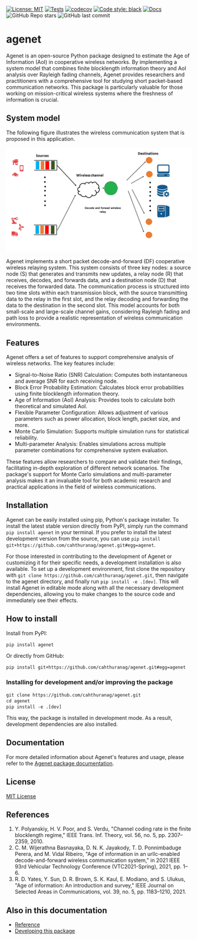 [![License: MIT](https://img.shields.io/badge/License-MIT-yellow.svg)](https://github.com/cahthuranag/Agewire/blob/3000891c482e715b3006264a88dfcf4ed4aedc7c/LICENSE)
[![Tests](https://github.com/cahthuranag/agenet/actions/workflows/test.yml/badge.svg)](https://github.com/cahthuranag/agenet/actions/workflows/test.yml)
[![codecov](https://codecov.io/gh/cahthuranag/agenet/branch/main/graph/badge.svg?token=k8Ix6Zv8x9)](https://codecov.io/gh/cahthuranag/agenet)
[![Code style: black](https://img.shields.io/badge/code%20style-black-000000.svg)](https://github.com/psf/black)
[![Docs](https://img.shields.io/badge/docs-stable-blue.svg)](https://cahthuranag.github.io/agenet/)
![GitHub Repo stars](https://img.shields.io/github/stars/cahthuranag/agenet?style=social)
![GitHub last commit](https://img.shields.io/github/last-commit/cahthuranag/agenet)

# agenet

Agenet is an open-source Python package designed to estimate the Age of Information (AoI) in cooperative wireless networks. By implementing a system model that combines finite blocklength information theory and AoI analysis over Rayleigh fading channels, Agenet provides researchers and practitioners with a comprehensive tool for studying short packet-based communication networks. This package is particularly valuable for those working on mission-critical wireless systems where the freshness of information is crucial.

## System model

The following figure illustrates the wireless communication system that is proposed in this application.

![System model.](https://raw.githubusercontent.com/cahthuranag/agenet/main/docs/docs/image/Fig1.png)

Agenet implements a short packet decode-and-forward (DF) cooperative wireless relaying system. This system consists of three key nodes: a source node (S) that generates and transmits new updates, a relay node (R) that receives, decodes, and forwards data, and a destination node (D) that receives the forwarded data. The communication process is structured into two time slots within each transmission block, with the source transmitting data to the relay in the first slot, and the relay decoding and forwarding the data to the destination in the second slot. This model accounts for both small-scale and large-scale channel gains, considering Rayleigh fading and path loss to provide a realistic representation of wireless communication environments.

## Features

Agenet offers a  set of features to support comprehensive analysis of wireless networks. The key features include:

- Signal-to-Noise Ratio (SNR) Calculation: Computes both instantaneous and average SNR for each receiving node.
- Block Error Probability Estimation: Calculates block error probabilities using finite blocklength information theory.
- Age of Information (AoI) Analysis: Provides tools to calculate both theoretical and simulated AoI.
- Flexible Parameter Configuration: Allows adjustment of various parameters such as power allocation, block length, packet size, and more.
- Monte Carlo Simulation: Supports multiple simulation runs for statistical reliability.
- Multi-parameter Analysis: Enables simulations across multiple parameter combinations for comprehensive system evaluation.

These features allow researchers to compare and validate their findings, facilitating in-depth exploration of different network scenarios. The package's support for Monte Carlo simulations and multi-parameter analysis makes it an invaluable tool for both academic research and practical applications in the field of wireless communications.

## Installation

Agenet can be easily installed using pip, Python's package installer. To install the latest stable version directly from PyPI, simply run the command `pip install agenet` in your terminal. If you prefer to install the latest development version from the source, you can use `pip install git+https://github.com/cahthuranag/agenet.git#egg=agenet`. 

For those interested in contributing to the development of Agenet or customizing it for their specific needs, a development installation is also available. To set up a development environment, first clone the repository with `git clone https://github.com/cahthuranag/agenet.git`, then navigate to the agenet directory, and finally run `pip install -e .[dev]`. This will install Agenet in editable mode along with all the necessary development dependencies, allowing you to make changes to the source code and immediately see their effects.
## How to install

Install from PyPI:

```
pip install agenet
```

Or directly from GitHub:

```
pip install git+https://github.com/cahthuranag/agenet.git#egg=agenet
```

### Installing for development and/or improving the package

```
git clone https://github.com/cahthuranag/agenet.git
cd agenet
pip install -e .[dev]
```

This way, the package is installed in development mode. As a result, development dependencies are also installed.

## Documentation

For more detailed information about Agenet's features and usage, please refer to the [Agenet package documentation](https://cahthuranag.github.io/agenet/).

## License

[MIT License](LICENSE)

## References

1. Y. Polyanskiy, H. V. Poor, and S. Verdu, "Channel coding rate in the finite blocklength regime," IEEE Trans. Inf. Theory, vol. 56, no. 5, pp. 2307–2359, 2010.
2. C. M. Wijerathna Basnayaka, D. N. K. Jayakody, T. D. Ponnimbaduge Perera, and M. Vidal Ribeiro, "Age of information in an urllc-enabled decode-and-forward wireless communication system," in 2021 IEEE 93rd Vehicular Technology Conference (VTC2021-Spring), 2021, pp. 1–6.
3. R. D. Yates, Y. Sun, D. R. Brown, S. K. Kaul, E. Modiano, and S. Ulukus, "Age of information: An introduction and survey," IEEE Journal on Selected Areas in Communications, vol. 39, no. 5, pp. 1183–1210, 2021.

## Also in this documentation

* [Reference](reference.md)
* [Developing this package](dev.md)


